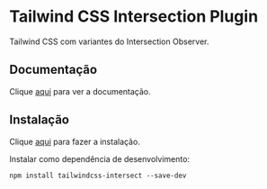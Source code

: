 # Tailwind CSS Intersection Plugin

Tailwind CSS com variantes do Intersection Observer.

## Documentação

Clique [aqui](https://github.com/heidkaemper/tailwindcss-intersect) para ver a documentação.

## Instalação

Clique [aqui](https://www.npmjs.com/package/tailwindcss-intersect) para fazer a instalação.

Instalar como dependência de desenvolvimento:

```
npm install tailwindcss-intersect --save-dev
```